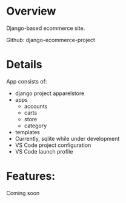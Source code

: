 # Overview
Django-based ecommerce site. 

Github: django-ecommerce-project

# Details
App consists of:
* django project apparelstore
* apps
  * accounts
  * carts
  * store
  * category
* templates
* Currently, sqlite while under development
* VS Code project configuration
* VS Code launch profile

# Features:
Coming soon










